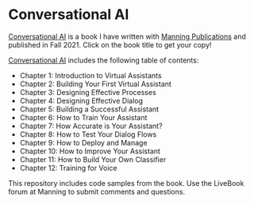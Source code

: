 # Conversational AI

[Conversational AI](https://www.manning.com/books/conversational-ai?utm_source=andrewrfreed&utm_medium=affiliate&utm_campaign=book_freed_creating_12_27_20&a_aid=andrewrfreed&a_bid=cc3c6977) is a book I have written with [Manning Publications](https://www.manning.com/) and published in Fall 2021.  Click on the book title to get your copy!

[Conversational AI](https://www.manning.com/books/conversational-ai?utm_source=andrewrfreed&utm_medium=affiliate&utm_campaign=book_freed_creating_12_27_20&a_aid=andrewrfreed&a_bid=cc3c6977) includes the following table of contents:
* Chapter 1: Introduction to Virtual Assistants
* Chapter 2: Building Your First Virtual Assistant
* Chapter 3: Designing Effective Processes
* Chapter 4: Designing Effective Dialog
* Chapter 5: Building a Successful Assistant
* Chapter 6: How to Train Your Assistant
* Chapter 7: How Accurate is Your Assistant?
* Chapter 8: How to Test Your Dialog Flows
* Chapter 9: How to Deploy and Manage
* Chapter 10: How to Improve Your Assistant
* Chapter 11: How to Build Your Own Classifier
* Chapter 12: Training for Voice

This repository includes code samples from the book.  Use the LiveBook forum at Manning to submit comments and questions.
